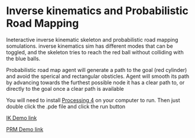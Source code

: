 # Inverse kinematics and Probabilistic Road Mapping
Ineteractive inverse kinematic skeleton and probabilistic road mapping somulations. inverse kinematics sim has different modes that can be toggled, and the skeleton tries to reach the red ball without colliding with the blue balls.

Probabilistic road map agent will generate a path to the goal (red cylinder) and avoid the sperical and rectangular obsticles. Agent will smooth its path by advancing towards the furthest possible node it has a clear path to, or directly to the goal once a clear path is available

You will need to install [Processing 4](https://processing.org/download) on your computer to run. Then just double click the .pde file and click the run button

[IK Demo link](https://drive.google.com/file/d/1TSuksuiDeU2BHHzOwWkyOuHl-m_ycSaV/view?usp=drive_link)

[PRM Demo link](https://drive.google.com/file/d/1ANr_tAQ2ih1MA8qoYVTpHDYqIfv9EajX/view?usp=drive_link)
